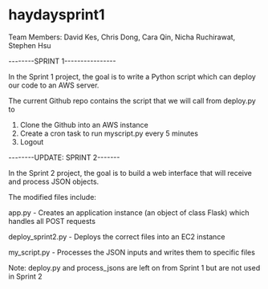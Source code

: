 # haydaysprint1

Team Members: David Kes, Chris Dong, Cara Qin, Nicha Ruchirawat, Stephen Hsu

--------SPRINT 1----------------

In the Sprint 1 project, the goal is to write a Python script which can deploy our code to an AWS server. 

The current Github repo contains the script that we will call from deploy.py to 

  1. Clone the Github into an AWS instance
  2. Create a cron task to run myscript.py every 5 minutes
  3. Logout
  
--------UPDATE: SPRINT 2-------

In the Sprint 2 project, the goal is to build a web interface that will receive and process JSON objects. 

The modified files include: 

  app.py - Creates an application instance (an object of class Flask)  which handles all POST requests
  
  deploy_sprint2.py - Deploys the correct files into an EC2 instance
  
  my_script.py - Processes the JSON inputs and writes them to specific files
  
  
Note: deploy.py and process_jsons are left on from Sprint 1 but are not used in Sprint 2
